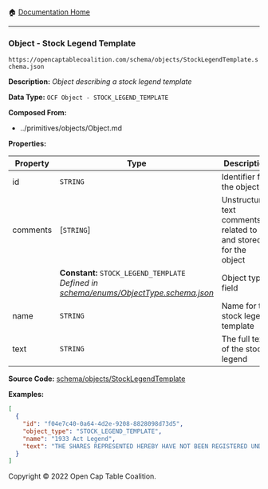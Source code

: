 :house: [Documentation Home](../../../README.md)

---

### Object - Stock Legend Template

`https://opencaptablecoalition.com/schema/objects/StockLegendTemplate.schema.json`

**Description:** _Object describing a stock legend template_

**Data Type:** `OCF Object - STOCK_LEGEND_TEMPLATE`

**Composed From:**

- ../primitives/objects/Object.md

**Properties:**

| Property | Type                                                                                                                 | Description                                                     | Required   |
| -------- | -------------------------------------------------------------------------------------------------------------------- | --------------------------------------------------------------- | ---------- |
| id       | `STRING`                                                                                                             | Identifier for the object                                       | `REQUIRED` |
| comments | [`STRING`]                                                                                                           | Unstructured text comments related to and stored for the object | -          |
|          | **Constant:** `STOCK_LEGEND_TEMPLATE`</br>_Defined in [schema/enums/ObjectType.schema.json](../enums/ObjectType.md)_ | Object type field                                               | -          |
| name     | `STRING`                                                                                                             | Name for the stock legend template                              | `REQUIRED` |
| text     | `STRING`                                                                                                             | The full text of the stock legend                               | `REQUIRED` |

**Source Code:** [schema/objects/StockLegendTemplate](../../docs/markdown/schema/objects/StockLegendTemplate.schema.json)

**Examples:**

```json
[
  {
    "id": "f04e7c40-0a64-4d2e-9208-8828098d73d5",
    "object_type": "STOCK_LEGEND_TEMPLATE",
    "name": "1933 Act Legend",
    "text": "THE SHARES REPRESENTED HEREBY HAVE NOT BEEN REGISTERED UNDER THE SECURITIES ACT OF 1933, AND HAVE BEEN ACQUIRED FOR INVESTMENT AND NOT WITH A VIEW TO, OR IN CONNECTION WITH, THE SALE OR DISTRIBUTION THEREOF. NO SUCH TRANSFER MAY BE EFFECTED WITHOUT AN EFFECTIVE REGISTRATION STATEMENT RELATED THERETO OR AN OPINION OF COUNSEL IN A FORM SATISFACTORY TO THE COMPANY THAT SUCH REGISTRATION IS NOT REQUIRED UNDER THE SECURITIES ACT OF 1933."
  }
]
```

Copyright © 2022 Open Cap Table Coalition.
